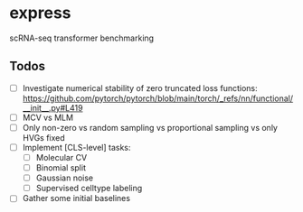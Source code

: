 # express
scRNA-seq transformer benchmarking


## Todos
- [ ] Investigate numerical stability of zero truncated loss functions: https://github.com/pytorch/pytorch/blob/main/torch/_refs/nn/functional/__init__.py#L419
- [ ] MCV vs MLM
- [ ] Only non-zero vs random sampling vs proportional sampling vs only HVGs fixed
- [ ] Implement [CLS-level] tasks:
  - [ ] Molecular CV
  - [ ] Binomial split
  - [ ] Gaussian noise
  - [ ] Supervised celltype labeling
- [ ] Gather some initial baselines